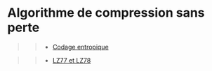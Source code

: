 # Algorithme de compression sans perte

>> - [Codage entropique](https://fr.wikipedia.org/wiki/Codage_entropique)

>> - [LZ77 et LZ78](https://fr.wikipedia.org/wiki/LZ77_et_LZ78)
